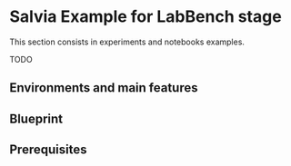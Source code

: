 # Salvia Example for LabBench stage

This section consists in experiments and notebooks examples.

TODO

## Environments and main features

## Blueprint


## Prerequisites

